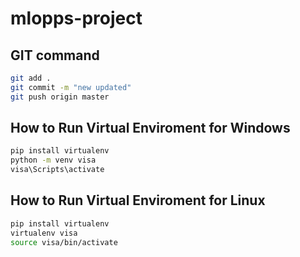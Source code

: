 # mlopps-project

## GIT command
```bash
git add .
git commit -m "new updated"
git push origin master
```
## How to Run Virtual Enviroment for Windows
```bash
pip install virtualenv
python -m venv visa
visa\Scripts\activate
```
## How to Run Virtual Enviroment for Linux
```bash
pip install virtualenv
virtualenv visa
source visa/bin/activate
```